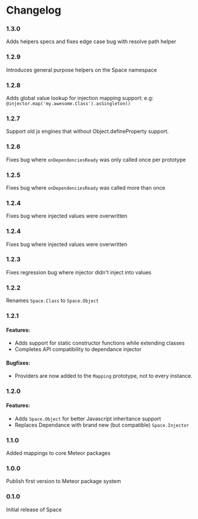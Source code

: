 Changelog
=========

### 1.3.0
Adds helpers specs and fixes edge case bug with resolve path helper

### 1.2.9
Introduces general purpose helpers on the Space namespace

### 1.2.8
Adds global value lookup for injection mapping support: e.g:
`@injector.map('my.awesome.Class').asSingleton()`

### 1.2.7
Support old js engines that without Object.defineProperty support.

### 1.2.6
Fixes bug where `onDependenciesReady` was only called once per prototype

### 1.2.5
Fixes bug where `onDependenciesReady` was called more than once

### 1.2.4
Fixes bug where injected values were overwritten

### 1.2.4
Fixes bug where injected values were overwritten

### 1.2.3
Fixes regression bug where injector didn't inject into values

### 1.2.2
Renames `Space.Class` to `Space.Object`

### 1.2.1
#### Features:
  * Adds support for static constructor functions while extending classes
  * Completes API compatibility to dependance injector

#### Bugfixes:
  * Providers are now added to the `Mapping` prototype, not to every instance.

### 1.2.0
#### Features:
  * Adds `Space.Object` for better Javascript inheritance support
  * Replaces Dependance with brand new (but compatible) `Space.Injector`

### 1.1.0
Added mappings to core Meteor packages

### 1.0.0
Publish first version to Meteor package system

### 0.1.0
Initial release of Space
